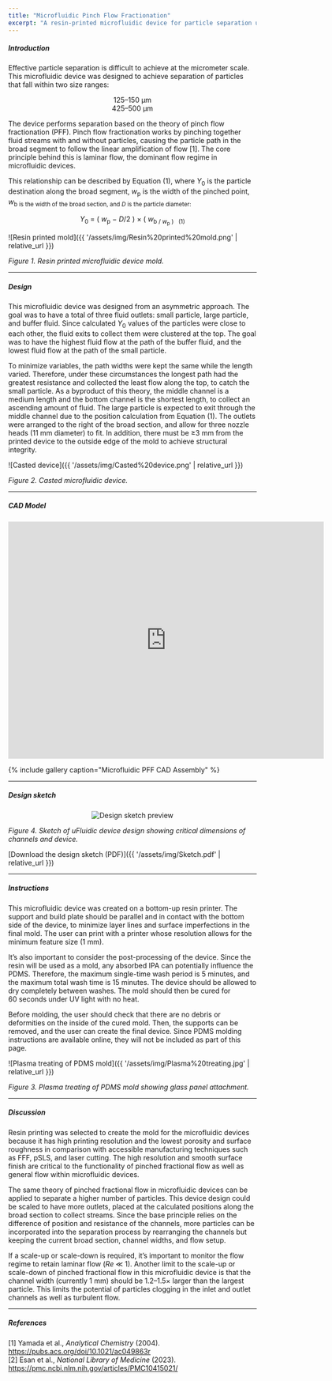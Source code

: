 ```yaml
---
title: "Microfluidic Pinch Flow Fractionation"
excerpt: "A resin-printed microfluidic device for particle separation using pinch flow fractionation (PFF) principles."
---
```


##### Introduction

Effective particle separation is difficult to achieve at the micrometer scale. This microfluidic device was designed to achieve separation of particles that fall within two size ranges:

<p align="center">
125–150&nbsp;µm<br>
425–500&nbsp;µm
</p>

The device performs separation based on the theory of pinch flow fractionation (PFF). Pinch flow fractionation works by pinching together fluid streams with and without particles, causing the particle path in the broad segment to follow the linear amplification of flow [1]. The core principle behind this is laminar flow, the dominant flow regime in microfluidic devices.

This relationship can be described by Equation&nbsp;(1), where <em>Y</em><sub>0</sub> is the particle destination along the broad segment, <em>w</em><sub>p</sub> is the width of the pinched point, <em>w</em><sub>b</em> is the width of the broad section, and <em>D</em> is the particle diameter:

<p align="center">
<em>Y</em><sub>0</sub> = ( <em>w</em><sub>p</sub> − <em>D</em>/2 ) × ( <em>w</em><sub>b</em> / <em>w</em><sub>p</sub> ) &nbsp; (1)
</p>

![Resin printed mold]({{ '/assets/img/Resin%20printed%20mold.png' | relative_url }})

*Figure 1. Resin printed microfluidic device mold.*

---

##### Design

This microfluidic device was designed from an asymmetric approach. The goal was to have a total of three fluid outlets: small particle, large particle, and buffer fluid. Since calculated <em>Y</em><sub>0</sub> values of the particles were close to each other, the fluid exits to collect them were clustered at the top. The goal was to have the highest fluid flow at the path of the buffer fluid, and the lowest fluid flow at the path of the small particle.

To minimize variables, the path widths were kept the same while the length varied. Therefore, under these circumstances the longest path had the greatest resistance and collected the least flow along the top, to catch the small particle. As a byproduct of this theory, the middle channel is a medium length and the bottom channel is the shortest length, to collect an ascending amount of fluid. The large particle is expected to exit through the middle channel due to the position calculation from Equation&nbsp;(1). The outlets were arranged to the right of the broad section, and allow for three nozzle heads (11&nbsp;mm diameter) to fit. In addition, there must be ≥3&nbsp;mm from the printed device to the outside edge of the mold to achieve structural integrity.

![Casted device]({{ '/assets/img/Casted%20device.png' | relative_url }})

*Figure 2. Casted microfluidic device.*

---

##### CAD Model

<iframe src="https://vanderbilt643.autodesk360.com/g/shares/SH90d2dQT28d5b602811fa229e6e54e25355" width="640" height="480" allowfullscreen="true" webkitallowfullscreen="true" mozallowfullscreen="true" frameborder="0"></iframe>

{% include gallery caption="Microfluidic PFF CAD Assembly" %}

---

##### Design sketch

<p align="center">
  <img src="{{ '/assets/img/Sketch.pdf' | relative_url }}" alt="Design sketch preview">
</p>

*Figure 4. Sketch of uFluidic device design showing critical dimensions of channels and device.*

[Download the design sketch (PDF)]({{ '/assets/img/Sketch.pdf' | relative_url }})

---

##### Instructions

This microfluidic device was created on a bottom-up resin printer. The support and build plate should be parallel and in contact with the bottom side of the device, to minimize layer lines and surface imperfections in the final mold. The user can print with a printer whose resolution allows for the minimum feature size (1&nbsp;mm).

It’s also important to consider the post-processing of the device. Since the resin will be used as a mold, any absorbed IPA can potentially influence the PDMS. Therefore, the maximum single-time wash period is 5&nbsp;minutes, and the maximum total wash time is 15&nbsp;minutes. The device should be allowed to dry completely between washes. The mold should then be cured for 60&nbsp;seconds under UV light with no heat.

Before molding, the user should check that there are no debris or deformities on the inside of the cured mold. Then, the supports can be removed, and the user can create the final device. Since PDMS molding instructions are available online, they will not be included as part of this page.

![Plasma treating of PDMS mold]({{ '/assets/img/Plasma%20treating.jpg' | relative_url }})

*Figure 3. Plasma treating of PDMS mold showing glass panel attachment.*

---

##### Discussion

Resin printing was selected to create the mold for the microfluidic devices because it has high printing resolution and the lowest porosity and surface roughness in comparison with accessible manufacturing techniques such as FFF, pSLS, and laser cutting. The high resolution and smooth surface finish are critical to the functionality of pinched fractional flow as well as general flow within microfluidic devices.

The same theory of pinched fractional flow in microfluidic devices can be applied to separate a higher number of particles. This device design could be scaled to have more outlets, placed at the calculated positions along the broad section to collect streams. Since the base principle relies on the difference of position and resistance of the channels, more particles can be incorporated into the separation process by rearranging the channels but keeping the current broad section, channel widths, and flow setup.

If a scale-up or scale-down is required, it’s important to monitor the flow regime to retain laminar flow (<em>Re</em> ≪ 1). Another limit to the scale-up or scale-down of pinched fractional flow in this microfluidic device is that the channel width (currently 1&nbsp;mm) should be 1.2–1.5× larger than the largest particle. This limits the potential of particles clogging in the inlet and outlet channels as well as turbulent flow.

---

##### References

[1] Yamada et&nbsp;al., *Analytical Chemistry* (2004). <https://pubs.acs.org/doi/10.1021/ac049863r>  
[2] Esan et&nbsp;al., *National Library of Medicine* (2023). <https://pmc.ncbi.nlm.nih.gov/articles/PMC10415021/>
